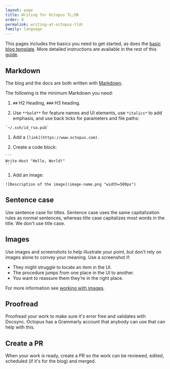 ```yaml
---
layout: page
title: Writing for Octopus TL;DR
order: 0
permalink: writing-at-octopus-tldr
family: language
---
```


This pages includes the basics you need to get started, as does the [basic blog template](https://github.com/OctopusDeploy/blog/blob/master/templates/basic-template.md). More detailed instructions are available in the rest of this [guide](https://octopusdeploy.github.io/OctoStyle/).

## Markdown

The blog and the docs are both written with [Markdown](markdown.md).

The following is the minimum Markdown you need:

1. `##` H2 Heading, `###` H3 heading.

1. Use `**bold**` for feature names and UI elements, use `*italics*` to add emphasis, and use back ticks for parameters and file paths:
~~~
`~/.ssh/id_rsa.pub`
~~~

1. Add a `[link](https://www.octopus.com)`.

1. Create a code block:
~~~
```
Write-Host "Hello, World!"
```
~~~

1. Add an image: 
~~~
![Description of the image](image-name.png "width=500px")
~~~

## Sentence case

Use sentence case for titles. Sentence case uses the same capitalization rules as normal sentences, whereas title case capitalizes most words in the title. We don't use title case.

## Images

Use images and screenshots to help illustrate your point, but don't rely on images alone to convey your meaning. Use a screenshot if:

- They might struggle to locate an item in the UI.
- The procedure jumps from one place in the UI to another.
- You want to reassure them they’re in the right place.

For more information see [working with images](images.md).

## Proofread

Proofread your work to make sure it's error free and validates with Docsync. Octopus has a Grammarly account that anybody can use that can help with this.

## Create a PR

When your work is ready, create a PR so the work can be reviewed, edited, scheduled (if it's for the blog) and merged.
